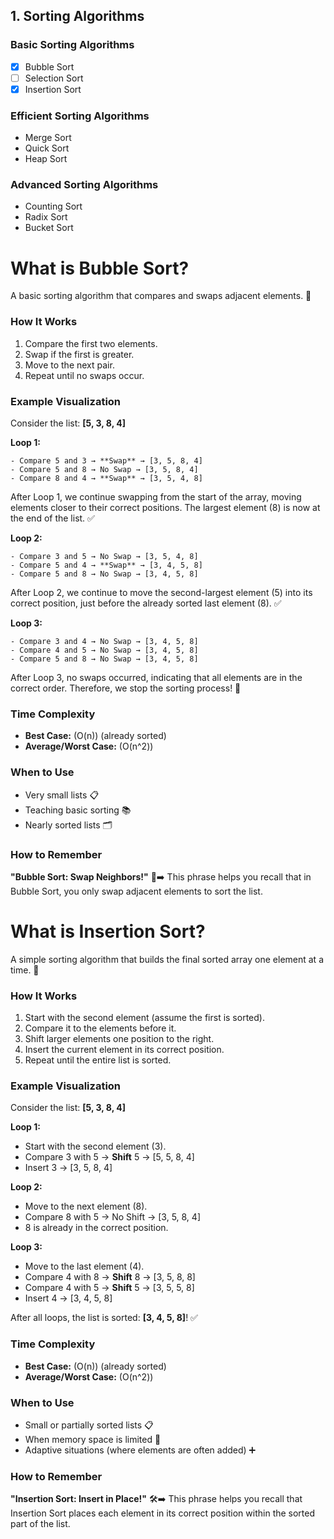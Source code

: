 ## 1. Sorting Algorithms

### Basic Sorting Algorithms
- [x] Bubble Sort
- [ ] Selection Sort
- [x] Insertion Sort

### Efficient Sorting Algorithms
- Merge Sort
- Quick Sort
- Heap Sort

### Advanced Sorting Algorithms
- Counting Sort
- Radix Sort
- Bucket Sort



# What is Bubble Sort?  
A basic sorting algorithm that compares and swaps adjacent elements. 🔄

### How It Works  
1. Compare the first two elements.  
2. Swap if the first is greater.  
3. Move to the next pair.  
4. Repeat until no swaps occur.  

### Example Visualization  
Consider the list: **[5, 3, 8, 4]**

**Loop 1:**
```
- Compare 5 and 3 → **Swap** → [3, 5, 8, 4]  
- Compare 5 and 8 → No Swap → [3, 5, 8, 4]  
- Compare 8 and 4 → **Swap** → [3, 5, 4, 8]  
```
After Loop 1, we continue swapping from the start of the array, moving elements closer to their correct positions. The largest element (8) is now at the end of the list. ✅

**Loop 2:** 
```
- Compare 3 and 5 → No Swap → [3, 5, 4, 8]  
- Compare 5 and 4 → **Swap** → [3, 4, 5, 8]  
- Compare 5 and 8 → No Swap → [3, 4, 5, 8]  
```
After Loop 2, we continue to move the second-largest element (5) into its correct position, just before the already sorted last element (8). ✅

**Loop 3:**  
```
- Compare 3 and 4 → No Swap → [3, 4, 5, 8]  
- Compare 4 and 5 → No Swap → [3, 4, 5, 8]  
- Compare 5 and 8 → No Swap → [3, 4, 5, 8]  
```
After Loop 3, no swaps occurred, indicating that all elements are in the correct order. Therefore, we stop the sorting process! 🚫


### Time Complexity  
- **Best Case:** \(O(n)\) (already sorted)  
- **Average/Worst Case:** \(O(n^2)\)  

### When to Use  
- Very small lists 📋  
- Teaching basic sorting 📚  
- Nearly sorted lists 🗂️  

### How to Remember  
**"Bubble Sort: Swap Neighbors!"** 🛁➡️ This phrase helps you recall that in Bubble Sort, you only swap adjacent elements to sort the list.

# What is Insertion Sort?  
A simple sorting algorithm that builds the final sorted array one element at a time. 🔄

### How It Works  
1. Start with the second element (assume the first is sorted).
2. Compare it to the elements before it.
3. Shift larger elements one position to the right.
4. Insert the current element in its correct position.
5. Repeat until the entire list is sorted.

### Example Visualization  
Consider the list: **[5, 3, 8, 4]**

**Loop 1:**  
- Start with the second element (3).  
- Compare 3 with 5 → **Shift** 5 → [5, 5, 8, 4]  
- Insert 3 → [3, 5, 8, 4]  

**Loop 2:**  
- Move to the next element (8).  
- Compare 8 with 5 → No Shift → [3, 5, 8, 4]  
- 8 is already in the correct position.  

**Loop 3:**  
- Move to the last element (4).  
- Compare 4 with 8 → **Shift** 8 → [3, 5, 8, 8]  
- Compare 4 with 5 → **Shift** 5 → [3, 5, 5, 8]  
- Insert 4 → [3, 4, 5, 8]  

After all loops, the list is sorted: **[3, 4, 5, 8]**! ✅

### Time Complexity  
- **Best Case:** \(O(n)\) (already sorted)  
- **Average/Worst Case:** \(O(n^2)\)  

### When to Use  
- Small or partially sorted lists 📋  
- When memory space is limited 💾  
- Adaptive situations (where elements are often added) ➕  

### How to Remember  
**"Insertion Sort: Insert in Place!"** 🛠️➡️ This phrase helps you recall that Insertion Sort places each element in its correct position within the sorted part of the list.

